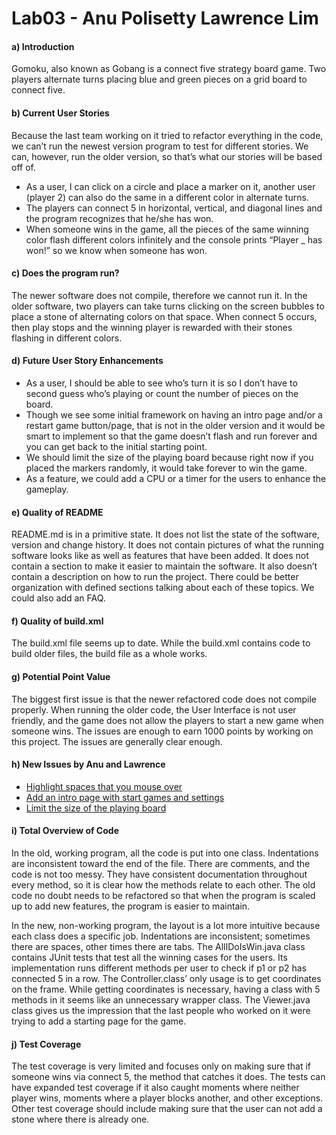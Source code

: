 # Lab03 - Anu Polisetty Lawrence Lim

#### a) Introduction

Gomoku, also known as Gobang is a connect five strategy board game. Two players alternate turns placing blue and green pieces on a grid board to connect five.

#### b) Current User Stories

Because the last team working on it tried to refactor everything in the code, we can’t run the newest version program to test for different stories. We can, however, run the older version, so that’s what our stories will be based off of. 	
* As a user, I can click on a circle and place a marker on it, another user (player 2) can also do the same in a different color in alternate turns.
* The players can connect 5 in horizontal, vertical, and diagonal lines and the program recognizes that he/she has won. 
* When someone wins in the game, all the pieces of the same winning color flash different colors infinitely and the console prints “Player _ has won!” so we know when someone has won.

#### c) Does the program run?

The newer software does not compile, therefore we cannot run it. In the older software, two players can take turns clicking on the screen bubbles to place a stone of alternating colors on that space. When connect 5 occurs, then play stops and the winning player is rewarded with their stones flashing in different colors. 

#### d) Future User Story Enhancements

* As a user, I should be able to see who’s turn it is so I don’t have to second guess who’s playing or count the number of pieces on the board.
* Though we see some initial framework on having an intro page and/or a restart game button/page, that is not in the older version and it would be smart to implement so that the game doesn’t flash and run forever and you can get back to the initial starting point.
* We should limit the size of the playing board because right now if you placed the markers randomly, it would take forever to win the game.
* As a feature, we could add a CPU or a timer for the users to enhance the gameplay.


#### e) Quality of README

README.md is in a primitive state. It does not list the state of the software, version and change history. It does not contain pictures of what the running software looks like as well as features that have been added. It does not contain a section to make it easier to maintain the software. It also doesn’t contain a description on how to run the project. There could be better organization with defined sections talking about each of these topics. We could also add an FAQ.

#### f) Quality of build.xml

The build.xml file seems up to date. While the build.xml contains code to build older files, the build file as a whole works.

#### g) Potential Point Value

The biggest first issue is that the newer refactored code does not compile properly. When running the older code, the User Interface is not user friendly, and the game does not allow the players to start a new game when someone wins.
The issues are enough to earn 1000 points by working on this project. The issues are generally clear enough.

#### h) New Issues by Anu and Lawrence

* [Highlight spaces that you mouse over](https://github.com/UCSB-CS56-Projects/cs56-games-gomoku/issues/30)
* [Add an intro page with start games and settings](https://github.com/UCSB-CS56-Projects/cs56-games-gomoku/issues/28)
* [Limit the size of the playing board](https://github.com/UCSB-CS56-Projects/cs56-games-gomoku/issues/29)


#### i) Total Overview of Code

In the old, working program, all the code is put into one class. Indentations are inconsistent toward the end of the file. There are comments, and the code is not too messy. They have consistent documentation throughout every method, so it is clear how the methods relate to each other. The old code no doubt needs to be refactored so that when the program is scaled up to add new features, the program is easier to maintain. 

In the new, non-working program, the layout is a lot more intuitive because each class does a specific job. Indentations are inconsistent; sometimes there are spaces, other times there are tabs. The AllIDoIsWin.java class contains JUnit tests that test all the winning cases for the users. Its implementation runs different methods per user to check if p1 or p2 has connected 5 in a row. The Controller.class’ only usage is to get coordinates on the frame. While getting coordinates is necessary, having a class with 5 methods in it seems like an unnecessary wrapper class. The Viewer.java class gives us the impression that the last people who worked on it were trying to add a starting page for the game.

#### j) Test Coverage

The test coverage is very limited and focuses only on making sure that if someone wins via connect 5, the method that catches it does. The tests can have expanded test coverage if it also caught moments where neither player wins, moments where a player blocks another, and other exceptions. Other test coverage should include making sure that the user can not add a stone where there is already one.



